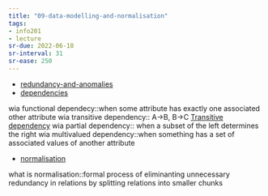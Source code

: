 ```yaml
---
title: "09-data-modelling-and-normalisation"
tags: 
- info201 
- lecture
sr-due: 2022-06-18
sr-interval: 31
sr-ease: 250
---
```


- [redundancy-and-anomalies](notes/redundancy-and-anomalies.md)
- [dependencies](notes/dependencies.md)

wia functional dependecy::when some attribute has exactly one associated other attribute 
wia transitive dependency:: A→B, B→C [Transitive dependency](notes/dependencies.md#Transitive%20dependency) <!--SR:!2022-5-521,3,250-->
wia partial dependency:: when a subset of the left determines the right<!--SR:!2022-5-521,3,250-->
wia multivalued dependency::when something has a set of associated values of another attribute 

- [normalisation](notes/normalisation.md)

what is normalisation::formal process of eliminanting unnecessary redundancy in relations by splitting relations into smaller chunks